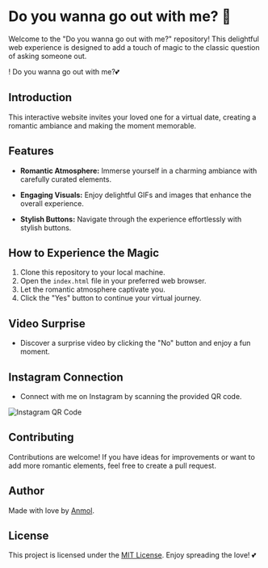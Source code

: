 # Do you wanna go out with me? 💖

Welcome to the "Do you wanna go out with me?" repository! This delightful web experience is designed to add a touch of magic to the classic question of asking someone out.

! Do you wanna go out with me?💕

## Introduction

This interactive website invites your loved one for a virtual date, creating a romantic ambiance and making the moment memorable.

## Features

- **Romantic Atmosphere:** Immerse yourself in a charming ambiance with carefully curated elements.
  
- **Engaging Visuals:** Enjoy delightful GIFs and images that enhance the overall experience.
  
- **Stylish Buttons:** Navigate through the experience effortlessly with stylish buttons.

## How to Experience the Magic

1. Clone this repository to your local machine.
2. Open the `index.html` file in your preferred web browser.
3. Let the romantic atmosphere captivate you.
4. Click the "Yes" button to continue your virtual journey.

## Video Surprise

- Discover a surprise video by clicking the "No" button and enjoy a fun moment.

## Instagram Connection

- Connect with me on Instagram by scanning the provided QR code.

![Instagram QR Code](https://i.postimg.cc/WbRSL0xK/qrcode-Anmol-removebg-preview.png)

## Contributing

Contributions are welcome! If you have ideas for improvements or want to add more romantic elements, feel free to create a pull request.

## Author

Made with love by [Anmol](https://www.instagram.com/fineanmol/).

## License

This project is licensed under the [MIT License](LICENSE). Enjoy spreading the love! 💕